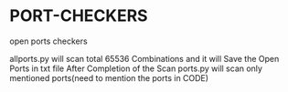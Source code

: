 # PORT-CHECKERS
open ports checkers


allports.py will scan total 65536 Combinations and it will Save the Open Ports in txt file After Completion of the Scan
ports.py will scan only mentioned ports(need to mention the ports in CODE)
